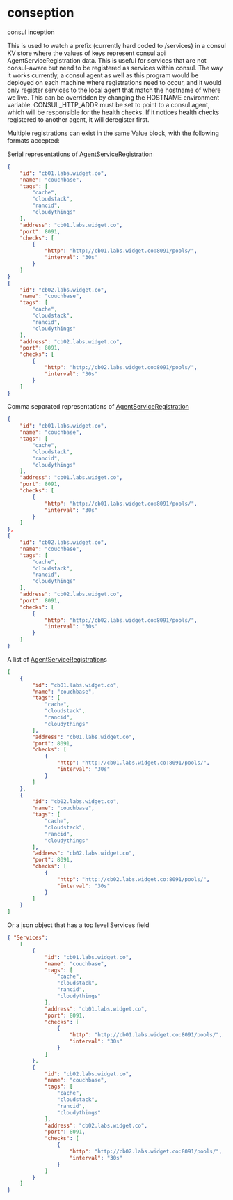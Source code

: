 # conseption
consul inception

This is used to watch a prefix (currently hard coded to /services) in a consul KV store where the values of keys represent consul api AgentServiceRegistration data.  This is useful for services that are not consul-aware but need to be registered as services within consul.  The way it works currently, a consul agent as well as this program would be deployed on each machine where registrations need to occur, and it would only register services to the local agent that match the hostname of where we live.  This can be overridden by changing the HOSTNAME environment variable.  CONSUL_HTTP_ADDR must be set to point to a consul agent, which will be responsible for the health checks.  If it notices health checks registered to another agent, it will deregister first.


Multiple registrations can exist in the same Value block, with the following formats accepted:

Serial representations of [AgentServiceRegistration](https://godoc.org/github.com/hashicorp/consul/api#AgentServiceRegistration)

```json
{
    "id": "cb01.labs.widget.co",
    "name": "couchbase",
    "tags": [
        "cache",
        "cloudstack",
        "rancid",
        "cloudythings"
    ],
    "address": "cb01.labs.widget.co",
    "port": 8091,
    "checks": [
        {
            "http": "http://cb01.labs.widget.co:8091/pools/",
            "interval": "30s"
        }
    ]
}
{
    "id": "cb02.labs.widget.co",
    "name": "couchbase",
    "tags": [
        "cache",
        "cloudstack",
        "rancid",
        "cloudythings"
    ],
    "address": "cb02.labs.widget.co",
    "port": 8091,
    "checks": [
        {
            "http": "http://cb02.labs.widget.co:8091/pools/",
            "interval": "30s"
        }
    ]
}
```

Comma separated representations of [AgentServiceRegistration](https://godoc.org/github.com/hashicorp/consul/api#AgentServiceRegistration)

```json
{
    "id": "cb01.labs.widget.co",
    "name": "couchbase",
    "tags": [
        "cache",
        "cloudstack",
        "rancid",
        "cloudythings"
    ],
    "address": "cb01.labs.widget.co",
    "port": 8091,
    "checks": [
        {
            "http": "http://cb01.labs.widget.co:8091/pools/",
            "interval": "30s"
        }
    ]
},
{
    "id": "cb02.labs.widget.co",
    "name": "couchbase",
    "tags": [
        "cache",
        "cloudstack",
        "rancid",
        "cloudythings"
    ],
    "address": "cb02.labs.widget.co",
    "port": 8091,
    "checks": [
        {
            "http": "http://cb02.labs.widget.co:8091/pools/",
            "interval": "30s"
        }
    ]
}
```

A list of [AgentServiceRegistration](https://godoc.org/github.com/hashicorp/consul/api#AgentServiceRegistration)s
```json
[
    {
        "id": "cb01.labs.widget.co",
        "name": "couchbase",
        "tags": [
            "cache",
            "cloudstack",
            "rancid",
            "cloudythings"
        ],
        "address": "cb01.labs.widget.co",
        "port": 8091,
        "checks": [
            {
                "http": "http://cb01.labs.widget.co:8091/pools/",
                "interval": "30s"
            }
        ]
    },
    {
        "id": "cb02.labs.widget.co",
        "name": "couchbase",
        "tags": [
            "cache",
            "cloudstack",
            "rancid",
            "cloudythings"
        ],
        "address": "cb02.labs.widget.co",
        "port": 8091,
        "checks": [
            {
                "http": "http://cb02.labs.widget.co:8091/pools/",
                "interval": "30s"
            }
        ]
    }
]
```

Or a json object that has a top level Services field

```json
{ "Services":
    [
        {
            "id": "cb01.labs.widget.co",
            "name": "couchbase",
            "tags": [
                "cache",
                "cloudstack",
                "rancid",
                "cloudythings"
            ],
            "address": "cb01.labs.widget.co",
            "port": 8091,
            "checks": [
                {
                    "http": "http://cb01.labs.widget.co:8091/pools/",
                    "interval": "30s"
                }
            ]
        },
        {
            "id": "cb02.labs.widget.co",
            "name": "couchbase",
            "tags": [
                "cache",
                "cloudstack",
                "rancid",
                "cloudythings"
            ],
            "address": "cb02.labs.widget.co",
            "port": 8091,
            "checks": [
                {
                    "http": "http://cb02.labs.widget.co:8091/pools/",
                    "interval": "30s"
                }
            ]
        }
    ]
}
```
